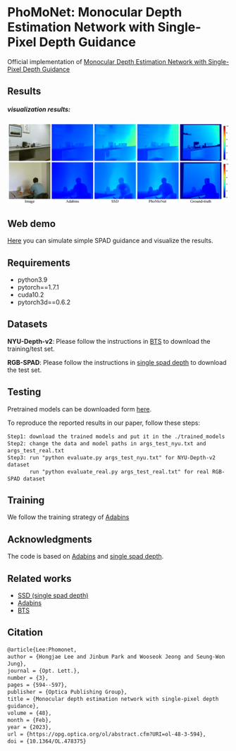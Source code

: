 # PhoMoNet: Monocular Depth Estimation Network with Single-Pixel Depth Guidance
Official implementation of [Monocular Depth Estimation Network with Single-Pixel Depth Guidance](https://doi.org/10.1364/OL.478375)

## Results

##### visualization results:
<img src="https://github.com/jimmy9704/PhoMoNet/blob/main/image/Result.png" width="800"/>

## Web demo
[Here]( https://8ce7-163-152-183-111.jp.ngrok.io/) you can simulate simple SPAD guidance and visualize the results.

## Requirements
* python3.9
* pytorch==1.7.1
* cuda10.2
* pytorch3d==0.6.2

## Datasets
**NYU-Depth-v2**: Please follow the instructions in [BTS](https://github.com/cleinc/bts) to download the training/test set.

**RGB-SPAD**: Please follow the instructions in [single spad depth](https://github.com/computational-imaging/single_spad_depth) to download the test set.

## Testing
Pretrained models can be downloaded form [here](https://www.dropbox.com/s/tswsg84ga76yq9x/PhoMoNet_adabins.pt?dl=0).

To reproduce the reported results in our paper, follow these steps:
```
Step1: download the trained models and put it in the ./trained_models
Step2: change the data and model paths in args_test_nyu.txt and args_test_real.txt
Step3: run "python evaluate.py args_test_nyu.txt" for NYU-Depth-v2 dataset
       run "python evaluate_real.py args_test_real.txt" for real RGB-SPAD dataset
```

## Training
We follow the training strategy of [Adabins](https://github.com/shariqfarooq123/AdaBins)

## Acknowledgments
The code is based on [Adabins](https://github.com/shariqfarooq123/AdaBins) and [single spad depth](https://github.com/computational-imaging/single_spad_depth).

## Related works
* [SSD (single spad depth)](https://github.com/computational-imaging/single_spad_depth)
* [Adabins](https://github.com/shariqfarooq123/AdaBins)
* [BTS](https://github.com/cleinc/bts)

## Citation
```
@article{Lee:Phomonet,
author = {Hongjae Lee and Jinbum Park and Wooseok Jeong and Seung-Won Jung},
journal = {Opt. Lett.},
number = {3},
pages = {594--597},
publisher = {Optica Publishing Group},
title = {Monocular depth estimation network with single-pixel depth guidance},
volume = {48},
month = {Feb},
year = {2023},
url = {https://opg.optica.org/ol/abstract.cfm?URI=ol-48-3-594},
doi = {10.1364/OL.478375}
```
